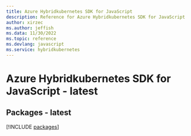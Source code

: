 ```yaml
---
title: Azure Hybridkubernetes SDK for JavaScript
description: Reference for Azure Hybridkubernetes SDK for JavaScript
author: xirzec
ms.author: jeffish
ms.data: 11/30/2022
ms.topic: reference
ms.devlang: javascript
ms.service: hybridkubernetes
---
```

# Azure Hybridkubernetes SDK for JavaScript - latest
## Packages - latest
[!INCLUDE [packages](hybridkubernetes-index.md)]